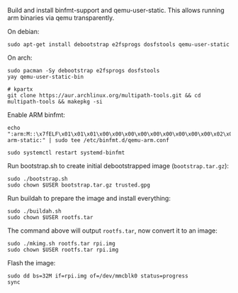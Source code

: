 Build and install binfmt-support and qemu-user-static.
This allows running arm binaries via qemu transparently.

On debian:

```
sudo apt-get install debootstrap e2fsprogs dosfstools qemu-user-static
```

On arch:

```
sudo pacman -Sy debootstrap e2fsprogs dosfstools
yay qemu-user-static-bin

# kpartx
git clone https://aur.archlinux.org/multipath-tools.git && cd multipath-tools && makepkg -si
```

Enable ARM binfmt:

```
echo ":arm:M::\x7fELF\x01\x01\x01\x00\x00\x00\x00\x00\x00\x00\x00\x00\x02\x00\x28\x00:\xff\xff\xff\xff\xff\xff\xff\x00\xff\xff\xff\xff\xff\xff\xff\xff\xfe\xff\xff\xff:/usr/bin/qemu-arm-static:" | sudo tee /etc/binfmt.d/qemu-arm.conf

sudo systemctl restart systemd-binfmt
```

Run bootstrap.sh to create initial debootstrapped image (`bootstrap.tar.gz`):

```
sudo ./bootstrap.sh
sudo chown $USER bootstrap.tar.gz trusted.gpg
```

Run buildah to prepare the image and install everything:

```
sudo ./buildah.sh
sudo chown $USER rootfs.tar
```

The command above will output `rootfs.tar`, now convert it to an image:

```
sudo ./mkimg.sh rootfs.tar rpi.img
sudo chown $USER rootfs.tar rpi.img
```

Flash the image:

```
sudo dd bs=32M if=rpi.img of=/dev/mmcblk0 status=progress
sync
```
